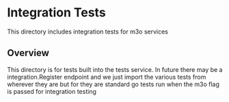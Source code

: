 # Integration Tests

This directory includes integration tests for m3o services

## Overview

This directory is for tests built into the tests service. In future there may be a integration.Register endpoint 
and we just import the various tests from wherever they are but for they are standard go tests run when the 
m3o flag is passed for integration testing
